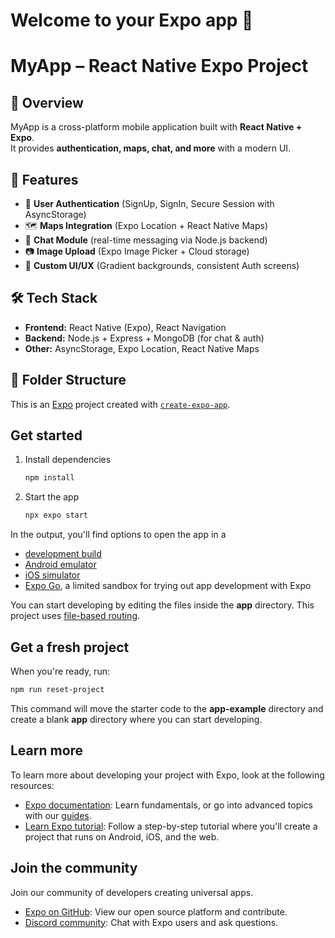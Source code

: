 # Welcome to your Expo app 👋

# MyApp – React Native Expo Project

## 📱 Overview
MyApp is a cross-platform mobile application built with **React Native + Expo**.  
It provides **authentication, maps, chat, and more** with a modern UI.

## 🚀 Features
- 🔐 **User Authentication** (SignUp, SignIn, Secure Session with AsyncStorage)
- 🗺️ **Maps Integration** (Expo Location + React Native Maps)
- 💬 **Chat Module** (real-time messaging via Node.js backend)
- 📷 **Image Upload** (Expo Image Picker + Cloud storage)
- 🎨 **Custom UI/UX** (Gradient backgrounds, consistent Auth screens)

## 🛠️ Tech Stack
- **Frontend:** React Native (Expo), React Navigation
- **Backend:** Node.js + Express + MongoDB (for chat & auth)
- **Other:** AsyncStorage, Expo Location, React Native Maps

## 📂 Folder Structure




This is an [Expo](https://expo.dev) project created with [`create-expo-app`](https://www.npmjs.com/package/create-expo-app).

## Get started

1. Install dependencies

   ```bash
   npm install
   ```

2. Start the app

   ```bash
   npx expo start
   ```

In the output, you'll find options to open the app in a

- [development build](https://docs.expo.dev/develop/development-builds/introduction/)
- [Android emulator](https://docs.expo.dev/workflow/android-studio-emulator/)
- [iOS simulator](https://docs.expo.dev/workflow/ios-simulator/)
- [Expo Go](https://expo.dev/go), a limited sandbox for trying out app development with Expo

You can start developing by editing the files inside the **app** directory. This project uses [file-based routing](https://docs.expo.dev/router/introduction).

## Get a fresh project

When you're ready, run:

```bash
npm run reset-project
```

This command will move the starter code to the **app-example** directory and create a blank **app** directory where you can start developing.

## Learn more

To learn more about developing your project with Expo, look at the following resources:

- [Expo documentation](https://docs.expo.dev/): Learn fundamentals, or go into advanced topics with our [guides](https://docs.expo.dev/guides).
- [Learn Expo tutorial](https://docs.expo.dev/tutorial/introduction/): Follow a step-by-step tutorial where you'll create a project that runs on Android, iOS, and the web.

## Join the community

Join our community of developers creating universal apps.

- [Expo on GitHub](https://github.com/expo/expo): View our open source platform and contribute.
- [Discord community](https://chat.expo.dev): Chat with Expo users and ask questions.
